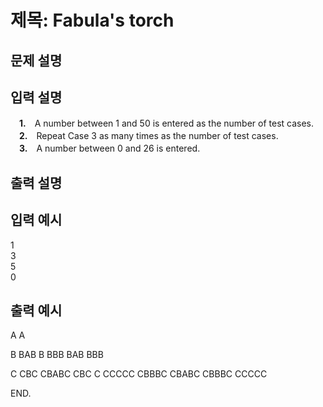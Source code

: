 # 제목: Fabula's torch

## 문제 설명




## 입력 설명
　**1.**　A number between 1 and 50 is entered as the number of test cases.
<br>　**2.**　Repeat Case 3 as many times as the number of test cases.
<br>　**3.**　A number between 0 and 26 is entered.

## 출력 설명



## 입력 예시
1<br>
3<br>
5<br>
0<br>

## 출력 예시
A
A

 B
BAB
 B
BBB
BAB
BBB

  C
 CBC
CBABC
 CBC
  C
CCCCC
CBBBC
CBABC
CBBBC
CCCCC

END.
